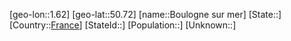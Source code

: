 ﻿---
location: [50.72,1.62]
type: City
tags:
- geo/City


SpocWebEntityId: 29296
isDeleted: false
confidential: public

---
[geo-lon::1.62]
[geo-lat::50.72]
[name::Boulogne sur mer]
[State::]
[Country::[France](geo/Continent/Europe/France.md)]
[StateId::]
[Population::]
[Unknown::]

